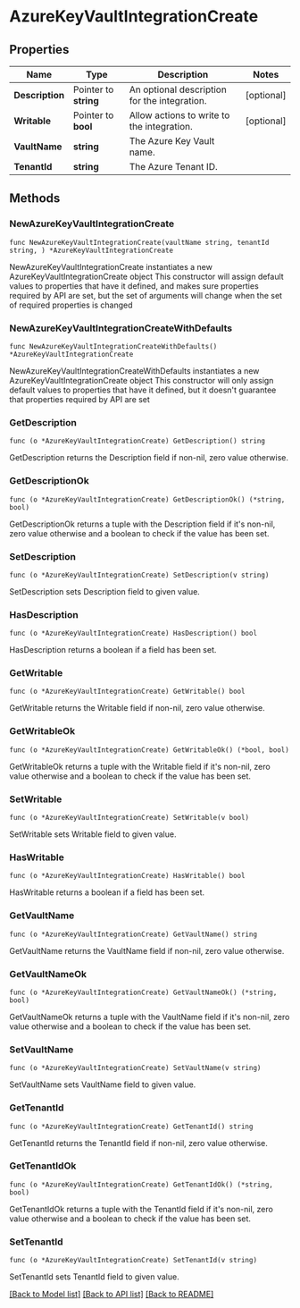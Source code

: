 # AzureKeyVaultIntegrationCreate

## Properties

Name | Type | Description | Notes
------------ | ------------- | ------------- | -------------
**Description** | Pointer to **string** | An optional description for the integration. | [optional] 
**Writable** | Pointer to **bool** | Allow actions to write to the integration. | [optional] 
**VaultName** | **string** | The Azure Key Vault name. | 
**TenantId** | **string** | The Azure Tenant ID. | 

## Methods

### NewAzureKeyVaultIntegrationCreate

`func NewAzureKeyVaultIntegrationCreate(vaultName string, tenantId string, ) *AzureKeyVaultIntegrationCreate`

NewAzureKeyVaultIntegrationCreate instantiates a new AzureKeyVaultIntegrationCreate object
This constructor will assign default values to properties that have it defined,
and makes sure properties required by API are set, but the set of arguments
will change when the set of required properties is changed

### NewAzureKeyVaultIntegrationCreateWithDefaults

`func NewAzureKeyVaultIntegrationCreateWithDefaults() *AzureKeyVaultIntegrationCreate`

NewAzureKeyVaultIntegrationCreateWithDefaults instantiates a new AzureKeyVaultIntegrationCreate object
This constructor will only assign default values to properties that have it defined,
but it doesn't guarantee that properties required by API are set

### GetDescription

`func (o *AzureKeyVaultIntegrationCreate) GetDescription() string`

GetDescription returns the Description field if non-nil, zero value otherwise.

### GetDescriptionOk

`func (o *AzureKeyVaultIntegrationCreate) GetDescriptionOk() (*string, bool)`

GetDescriptionOk returns a tuple with the Description field if it's non-nil, zero value otherwise
and a boolean to check if the value has been set.

### SetDescription

`func (o *AzureKeyVaultIntegrationCreate) SetDescription(v string)`

SetDescription sets Description field to given value.

### HasDescription

`func (o *AzureKeyVaultIntegrationCreate) HasDescription() bool`

HasDescription returns a boolean if a field has been set.

### GetWritable

`func (o *AzureKeyVaultIntegrationCreate) GetWritable() bool`

GetWritable returns the Writable field if non-nil, zero value otherwise.

### GetWritableOk

`func (o *AzureKeyVaultIntegrationCreate) GetWritableOk() (*bool, bool)`

GetWritableOk returns a tuple with the Writable field if it's non-nil, zero value otherwise
and a boolean to check if the value has been set.

### SetWritable

`func (o *AzureKeyVaultIntegrationCreate) SetWritable(v bool)`

SetWritable sets Writable field to given value.

### HasWritable

`func (o *AzureKeyVaultIntegrationCreate) HasWritable() bool`

HasWritable returns a boolean if a field has been set.

### GetVaultName

`func (o *AzureKeyVaultIntegrationCreate) GetVaultName() string`

GetVaultName returns the VaultName field if non-nil, zero value otherwise.

### GetVaultNameOk

`func (o *AzureKeyVaultIntegrationCreate) GetVaultNameOk() (*string, bool)`

GetVaultNameOk returns a tuple with the VaultName field if it's non-nil, zero value otherwise
and a boolean to check if the value has been set.

### SetVaultName

`func (o *AzureKeyVaultIntegrationCreate) SetVaultName(v string)`

SetVaultName sets VaultName field to given value.


### GetTenantId

`func (o *AzureKeyVaultIntegrationCreate) GetTenantId() string`

GetTenantId returns the TenantId field if non-nil, zero value otherwise.

### GetTenantIdOk

`func (o *AzureKeyVaultIntegrationCreate) GetTenantIdOk() (*string, bool)`

GetTenantIdOk returns a tuple with the TenantId field if it's non-nil, zero value otherwise
and a boolean to check if the value has been set.

### SetTenantId

`func (o *AzureKeyVaultIntegrationCreate) SetTenantId(v string)`

SetTenantId sets TenantId field to given value.



[[Back to Model list]](../README.md#documentation-for-models) [[Back to API list]](../README.md#documentation-for-api-endpoints) [[Back to README]](../README.md)


